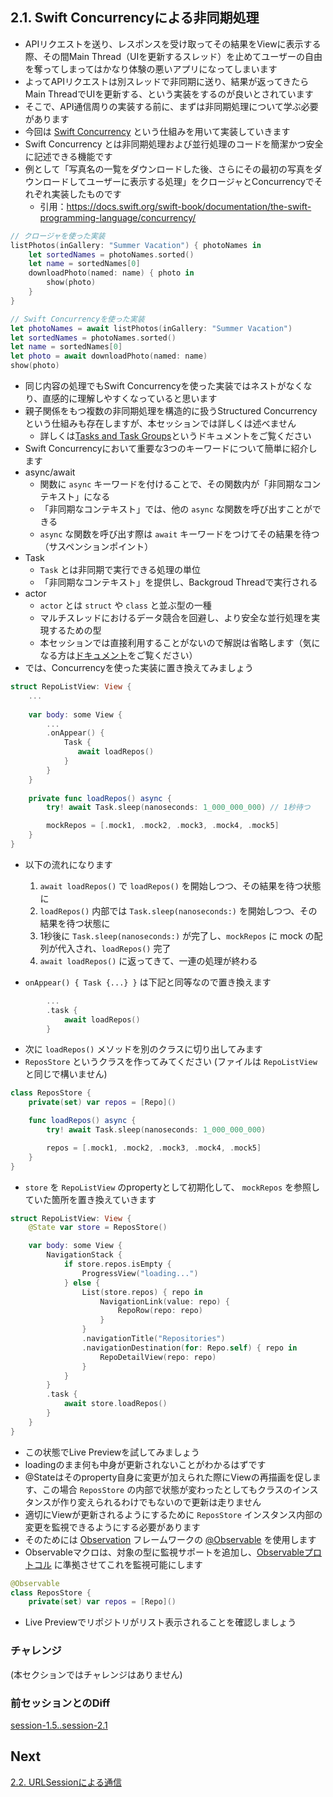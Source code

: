## 2.1. Swift Concurrencyによる非同期処理

- APIリクエストを送り、レスポンスを受け取ってその結果をViewに表示する際、その間Main Thread（UIを更新するスレッド）を止めてユーザーの自由を奪ってしまってはかなり体験の悪いアプリになってしまいます
- よってAPIリクエストは別スレッドで非同期に送り、結果が返ってきたらMain ThreadでUIを更新する、という実装をするのが良いとされています
- そこで、API通信周りの実装する前に、まずは非同期処理について学ぶ必要があります
- 今回は [Swift Concurrency](https://docs.swift.org/swift-book/documentation/the-swift-programming-language/concurrency/) という仕組みを用いて実装していきます
- Swift Concurrency とは非同期処理および並行処理のコードを簡潔かつ安全に記述できる機能です
- 例として「写真名の一覧をダウンロードした後、さらにその最初の写真をダウンロードしてユーザーに表示する処理」をクロージャとConcurrencyでそれぞれ実装したものです
   - 引用：https://docs.swift.org/swift-book/documentation/the-swift-programming-language/concurrency/

```swift
// クロージャを使った実装
listPhotos(inGallery: "Summer Vacation") { photoNames in
    let sortedNames = photoNames.sorted()
    let name = sortedNames[0]
    downloadPhoto(named: name) { photo in
        show(photo)
    }
}
```

```swift
// Swift Concurrencyを使った実装
let photoNames = await listPhotos(inGallery: "Summer Vacation")
let sortedNames = photoNames.sorted()
let name = sortedNames[0]
let photo = await downloadPhoto(named: name)
show(photo)
```
- 同じ内容の処理でもSwift Concurrencyを使った実装ではネストがなくなり、直感的に理解しやすくなっていると思います
- 親子関係をもつ複数の非同期処理を構造的に扱うStructured Concurrencyという仕組みも存在しますが、本セッションでは詳しくは述べません
  - 詳しくは[Tasks and Task Groups](https://docs.swift.org/swift-book/documentation/the-swift-programming-language/concurrency#Tasks-and-Task-Groups)というドキュメントをご覧ください
- Swift Concurrencyにおいて重要な3つのキーワードについて簡単に紹介します
- async/await
   - 関数に `async` キーワードを付けることで、その関数内が「非同期なコンテキスト」になる
   - 「非同期なコンテキスト」では、他の `async` な関数を呼び出すことができる
   - `async` な関数を呼び出す際は `await` キーワードをつけてその結果を待つ（サスペンションポイント）
- Task
   - `Task` とは非同期で実行できる処理の単位
   - 「非同期なコンテキスト」を提供し、Backgroud Threadで実行される
- actor
   - `actor` とは `struct` や `class` と並ぶ型の一種
   - マルチスレッドにおけるデータ競合を回避し、より安全な並行処理を実現するための型
   - 本セッションでは直接利用することがないので解説は省略します（気になる方は[ドキュメント](https://developer.apple.com/documentation/swift/actor)をご覧ください）
- では、Concurrencyを使った実装に置き換えてみましょう

```swift
struct RepoListView: View {
    ...
    
    var body: some View {
        ...
        .onAppear() {
            Task {
               await loadRepos()
            }
        }
    }
    
    private func loadRepos() async {        
        try! await Task.sleep(nanoseconds: 1_000_000_000) // 1秒待つ

        mockRepos = [.mock1, .mock2, .mock3, .mock4, .mock5]
    }
}
```

- 以下の流れになります
    1. `await loadRepos()` で `loadRepos()` を開始しつつ、その結果を待つ状態に
    2. `loadRepos()` 内部では `Task.sleep(nanoseconds:)` を開始しつつ、その結果を待つ状態に
    3. 1秒後に `Task.sleep(nanoseconds:)` が完了し、`mockRepos` に mock の配列が代入され、`loadRepos()` 完了
    4. `await loadRepos()` に返ってきて、一連の処理が終わる

- `onAppear() { Task {...} }` は下記と同等なので置き換えます

```swift
        ...
        .task {
            await loadRepos()
        }
```

- 次に `loadRepos()` メソッドを別のクラスに切り出してみます
- `ReposStore` というクラスを作ってみてください (ファイルは `RepoListView` と同じで構いません)

```swift
class ReposStore {
    private(set) var repos = [Repo]()

    func loadRepos() async {
        try! await Task.sleep(nanoseconds: 1_000_000_000)

        repos = [.mock1, .mock2, .mock3, .mock4, .mock5]
    }
}
```

- `store` を `RepoListView` のpropertyとして初期化して、 `mockRepos` を参照していた箇所を置き換えていきます

```swift
struct RepoListView: View {
    @State var store = ReposStore()

    var body: some View {
        NavigationStack {
            if store.repos.isEmpty {
                ProgressView("loading...")
            } else {
                List(store.repos) { repo in
                    NavigationLink(value: repo) {
                        RepoRow(repo: repo)
                    }
                }
                .navigationTitle("Repositories")
                .navigationDestination(for: Repo.self) { repo in
                    RepoDetailView(repo: repo)
                }
            }
        }
        .task {
            await store.loadRepos()
        }
    }
}
```
    
- この状態でLive Previewを試してみましょう
- loadingのまま何も中身が更新されないことがわかるはずです
- @Stateはそのproperty自身に変更が加えられた際にViewの再描画を促します、この場合 `ReposStore` の内部で状態が変わったとしてもクラスのインスタンスが作り変えられるわけでもないので更新は走りません
- 適切にViewが更新されるようにするために `ReposStore` インスタンス内部の変更を監視できるようにする必要があります
- そのためには [Observation](https://developer.apple.com/documentation/observation) フレームワークの [@Observable](https://developer.apple.com/documentation/observation/observable()) を使用します
- Observableマクロは、対象の型に監視サポートを追加し、[Observableプロトコル](https://developer.apple.com/documentation/observation/observable) に準拠させてこれを監視可能にします

```swift
@Observable
class ReposStore {
    private(set) var repos = [Repo]()
```
    
- Live Previewでリポジトリがリスト表示されることを確認しましょう

### チャレンジ
(本セクションではチャレンジはありません)

### 前セッションとのDiff
[session-1.5..session-2.1](https://github.com/mixigroup/ios-swiftui-training/compare/session-1.5..session-2.1)

## Next
[2.2. URLSessionによる通信](https://github.com/mixigroup/ios-swiftui-training/tree/session-2.2)
